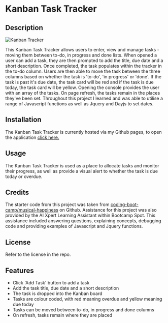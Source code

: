 # Kanban Task Tracker

## Description

![Kanban Tracker](https://github.com/ashlynmcgarry/kanban-tracker/assets/166701777/5e7a7869-a0b9-4bcc-b40c-e40591d7117a)

This Kanban Task Tracker allows users to enter, view and manage tasks - moving them between to-do, in progress and done lists. When opened a user can add a task, they are then prompted to add the title, due date and a short description. Once completed, the task populates within the tracker in the to-do column. Users are then able to move the task between the three columns based on whether the task is 'to-do', 'in progress' or 'done'. If the task is past it's due date, the task card will be red and if the task is due today, the task card will be yellow. Opening the console provides the user with an array of the tasks. On page refresh, the tasks remain in the places they've been set. Throughout this project I learned and was able to utilise a range of Javascript functions as well as Jquery and Dayjs to set dates. 

## Installation

The Kanban Task Tracker is currently hosted via my Github pages, to open the application [click here.](https://ashlynmcgarry.github.io/kanban-tracker/)

## Usage

The Kanban Task Tracker is used as a place to allocate tasks and monitor their progress, as well as provide a visual alert to whether the task is due today or overdue.  

## Credits

The starter code from this project was taken from [coding-boot-camp/musical-happiness](https://github.com/coding-boot-camp/musical-happiness) on Github. 
Assistance for this project was also provided by the AI Xpert Learning Assistant within Bootcamp Spot. This assistance included answering questions, explaining concepts, debugging code and providing examples of Javascript and Jquery functions.

## License

Refer to the license in the repo.

## Features

- Click 'Add Task' button to add a task
- Add the task title, due date and a short description
- The task is dropped into the Kanban board
- Tasks are colour coded, with red meaning overdue and yellow meaning due today
- Tasks can be moved between to-do, in progress and done columns
- On refresh, tasks remain where they are placed
